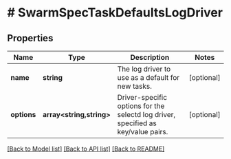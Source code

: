# # SwarmSpecTaskDefaultsLogDriver

## Properties

Name | Type | Description | Notes
------------ | ------------- | ------------- | -------------
**name** | **string** | The log driver to use as a default for new tasks. | [optional]
**options** | **array<string,string>** | Driver-specific options for the selectd log driver, specified as key/value pairs. | [optional]

[[Back to Model list]](../../README.md#models) [[Back to API list]](../../README.md#endpoints) [[Back to README]](../../README.md)
